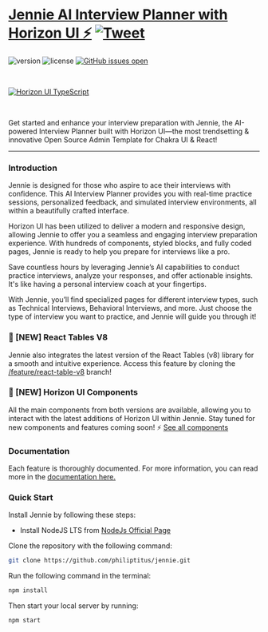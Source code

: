 

# [Jennie AI Interview Planner with Horizon UI ⚡️](https://horizon-ui.com/horizon-ui-chakra-ts) [![Tweet](https://img.shields.io/twitter/url/http/shields.io.svg?style=social&logo=twitter)](https://twitter.com/intent/tweet?url=https://horizon-ui.com/&text=Check%20Horizon%20UI,%20the%20trendiest%20open-source%20admin%20template%20for%20Chakra%20UI%20&%20React!)

![version](https://img.shields.io/badge/version-2.0.0-blue.svg)
![license](https://img.shields.io/badge/license-MIT-blue.svg)
[![GitHub issues open](https://img.shields.io/github/issues/horizon-ui/horizon-ui-chakra-ts.svg?maxAge=2592000)](https://github.com/horizon-ui/horizon-ui-chakra-ts/issues?q=is%3Aopen+is%3Aissue)

<p>&nbsp;</p>

[<img alt="Horizon UI TypeScript" src="https://izpkijnmscmbolveusoo.supabase.co/storage/v1/object/public/Galleria/uploads/Screenshot%202024-10-11%20205612.png" /> ](https://github.com/horizon-ui/horizon-ui-chakra-ts)

<p>&nbsp;</p>

Get started and enhance your interview preparation with Jennie, the AI-powered Interview Planner built with Horizon UI—the most trendsetting & innovative Open Source Admin Template for Chakra UI & React!

---

### Introduction

Jennie is designed for those who aspire to ace their interviews with confidence. This AI Interview Planner provides you with real-time practice sessions, personalized feedback, and simulated interview environments, all within a beautifully crafted interface.

Horizon UI has been utilized to deliver a modern and responsive design, allowing Jennie to offer you a seamless and engaging interview preparation experience. With hundreds of components, styled blocks, and fully coded pages, Jennie is ready to help you prepare for interviews like a pro.

Save countless hours by leveraging Jennie’s AI capabilities to conduct practice interviews, analyze your responses, and offer actionable insights. It's like having a personal interview coach at your fingertips.

With Jennie, you’ll find specialized pages for different interview types, such as Technical Interviews, Behavioral Interviews, and more. Just choose the type of interview you want to practice, and Jennie will guide you through it!

### 🎉 [NEW] React Tables V8
Jennie also integrates the latest version of the React Tables (v8) library for a smooth and intuitive experience. Access this feature by cloning the [/feature/react-table-v8](https://github.com/horizon-ui/horizon-ui-chakra-ts/tree/feature/react-table-v8) branch!

### 🎉 [NEW] Horizon UI Components
All the main components from both versions are available, allowing you to interact with the latest additions of Horizon UI within Jennie. Stay tuned for new components and features coming soon! ⚡️
<a href="https://horizon-ui.com/components/?ref=readme-horizon-ts" target="_blank">See all components</a>

### Documentation

Each feature is thoroughly documented. For more information, you can read more in the <a href="https://horizon-ui.com/documentation/docs/introduction?ref=readme-horizon-ts" target="_blank">documentation here.</a>

### Quick Start

Install Jennie by following these steps:

- Install NodeJS LTS from
  [NodeJs Official Page](https://nodejs.org/en/?ref=horizon-documentation)

Clone the repository with the following command:

```bash
git clone https://github.com/philiptitus/jennie.git
```

Run the following command in the terminal:

```bash
npm install
```

Then start your local server by running:

```bash
npm start
```




